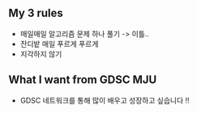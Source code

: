 ## My 3 rules
- 매일매일 알고리즘 문제 하나 풀기 -> 이틀..
- 잔디밭 매일 푸르게 푸르게
- 지각하지 않기

## What I want from GDSC MJU
- GDSC 네트워크를 통해 많이 배우고 성장하고 싶습니다 !!